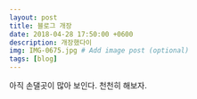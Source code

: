 ```yaml
---
layout: post
title: 블로그 개장
date: 2018-04-28 17:50:00 +0600
description: 개장했다이
img: IMG-0675.jpg # Add image post (optional)
tags: [blog]
---
```


아직 손댈곳이 많아 보인다. 천천히 해보자.
